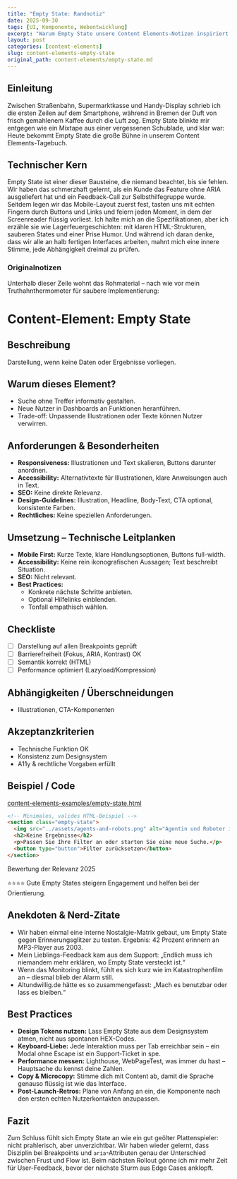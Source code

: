 ```yaml
---
title: "Empty State: Randnotiz"
date: 2025-09-30
tags: [UI, Komponente, Webentwicklung]
excerpt: "Warum Empty State unsere Content Elements-Notizen inspiriert."
layout: post
categories: [content-elements]
slug: content-elements-empty-state
original_path: content-elements/empty-state.md
---
```


## Einleitung
Zwischen Straßenbahn, Supermarktkasse und Handy-Display schrieb ich die ersten Zeilen auf dem Smartphone, während in Bremen der Duft von frisch gemahlenem Kaffee durch die Luft zog. Empty State blinkte mir entgegen wie ein Mixtape aus einer vergessenen Schublade, und klar war: Heute bekommt Empty State die große Bühne in unserem Content Elements-Tagebuch.

## Technischer Kern
Empty State ist einer dieser Bausteine, die niemand beachtet, bis sie fehlen. Wir haben das schmerzhaft gelernt, als ein Kunde das Feature ohne ARIA ausgeliefert hat und ein Feedback-Call zur Selbsthilfegruppe wurde. Seitdem legen wir das Mobile-Layout zuerst fest, tasten uns mit echten Fingern durch Buttons und Links und feiern jeden Moment, in dem der Screenreader flüssig vorliest. Ich halte mich an die Spezifikationen, aber ich erzähle sie wie Lagerfeuergeschichten: mit klaren HTML-Strukturen, sauberen States und einer Prise Humor. Und während ich daran denke, dass wir alle an halb fertigen Interfaces arbeiten, mahnt mich eine innere Stimme, jede Abhängigkeit dreimal zu prüfen.

### Originalnotizen
Unterhalb dieser Zeile wohnt das Rohmaterial – nach wie vor mein Truthahnthermometer für saubere Implementierung:
# Content-Element: Empty State

## Beschreibung
Darstellung, wenn keine Daten oder Ergebnisse vorliegen.

## Warum dieses Element?
- Suche ohne Treffer informativ gestalten.
- Neue Nutzer in Dashboards an Funktionen heranführen.
- Trade-off: Unpassende Illustrationen oder Texte können Nutzer verwirren.

## Anforderungen & Besonderheiten
- **Responsiveness:** Illustrationen und Text skalieren, Buttons darunter anordnen.
- **Accessibility:** Alternativtexte für Illustrationen, klare Anweisungen auch in Text.
- **SEO:** Keine direkte Relevanz.
- **Design-Guidelines:** Illustration, Headline, Body-Text, CTA optional, konsistente Farben.
- **Rechtliches:** Keine speziellen Anforderungen.

## Umsetzung – Technische Leitplanken
- **Mobile First:** Kurze Texte, klare Handlungsoptionen, Buttons full-width.
- **Accessibility:** Keine rein ikonografischen Aussagen; Text beschreibt Situation.
- **SEO:** Nicht relevant.
- **Best Practices:**
  - Konkrete nächste Schritte anbieten.
  - Optional Hilfelinks einblenden.
  - Tonfall empathisch wählen.

## Checkliste
- [ ] Darstellung auf allen Breakpoints geprüft
- [ ] Barrierefreiheit (Fokus, ARIA, Kontrast) OK
- [ ] Semantik korrekt (HTML)
- [ ] Performance optimiert (Lazyload/Kompression)

## Abhängigkeiten / Überschneidungen
- Illustrationen, CTA-Komponenten

## Akzeptanzkriterien
- Technische Funktion OK
- Konsistenz zum Designsystem
- A11y & rechtliche Vorgaben erfüllt

## Beispiel / Code
[content-elements-examples/empty-state.html](../content-elements-examples/empty-state.html)

```html
<!-- Minimales, valides HTML-Beispiel -->
<section class="empty-state">
  <img src="../assets/agents-and-robots.png" alt="Agentin und Roboter in einer futuristischen Stadt bei Nacht" loading="lazy">
  <h2>Keine Ergebnisse</h2>
  <p>Passen Sie Ihre Filter an oder starten Sie eine neue Suche.</p>
  <button type="button">Filter zurücksetzen</button>
</section>
```

Bewertung der Relevanz 2025

⭐⭐⭐⭐ Gute Empty States steigern Engagement und helfen bei der Orientierung.

## Anekdoten & Nerd-Zitate
- Wir haben einmal eine interne Nostalgie-Matrix gebaut, um Empty State gegen Erinnerungsglitzer zu testen. Ergebnis: 42 Prozent erinnern an MP3-Player aus 2003.
- Mein Lieblings-Feedback kam aus dem Support: „Endlich muss ich niemandem mehr erklären, wo Empty State versteckt ist.“
- Wenn das Monitoring blinkt, fühlt es sich kurz wie im Katastrophenfilm an – diesmal blieb der Alarm still.
- Altundwillig.de hätte es so zusammengefasst: „Mach es benutzbar oder lass es bleiben.“

## Best Practices
- **Design Tokens nutzen:** Lass Empty State aus dem Designsystem atmen, nicht aus spontanen HEX-Codes.
- **Keyboard-Liebe:** Jede Interaktion muss per Tab erreichbar sein – ein Modal ohne Escape ist ein Support-Ticket in spe.
- **Performance messen:** Lighthouse, WebPageTest, was immer du hast – Hauptsache du kennst deine Zahlen.
- **Copy & Microcopy:** Stimme dich mit Content ab, damit die Sprache genauso flüssig ist wie das Interface.
- **Post-Launch-Retros:** Plane von Anfang an ein, die Komponente nach den ersten echten Nutzerkontakten anzupassen.

## Fazit
Zum Schluss fühlt sich Empty State an wie ein gut geölter Plattenspieler: nicht prahlerisch, aber unverzichtbar. Wir haben wieder gelernt, dass Disziplin bei Breakpoints und `aria`-Attributen genau der Unterschied zwischen Frust und Flow ist. Beim nächsten Rollout gönne ich mir mehr Zeit für User-Feedback, bevor der nächste Sturm aus Edge Cases anklopft.
